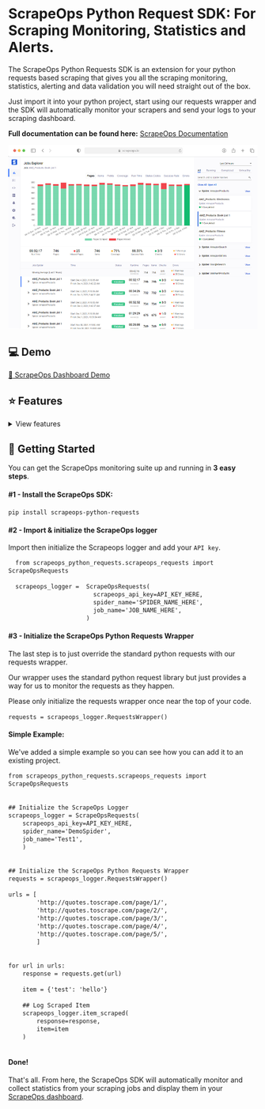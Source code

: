 # ScrapeOps Python Request SDK: For Scraping Monitoring, Statistics and Alerts.
The ScrapeOps Python Requests SDK is an extension for your python requests based scraping that gives you all the scraping monitoring, statistics, alerting and data validation you will need straight out of the box. 

Just import it into your python project, start using our requests wrapper and the SDK will automatically monitor your scrapers and send your logs to your scraping dashboard.

**Full documentation can be found here:** [ScrapeOps Documentation](https://scrapeops.io/docs/intro)


![ScrapeOps Dashboard Demo](https://github.com/ScrapeOps/scrapeops-docs/blob/main/assets/scrapeops-hero-demo.jpg)


## :computer: Demo
[:link: ScrapeOps Dashboard Demo](https://scrapeops.io/app/login/demo)

## :star: Features
<details>
<summary>View features</summary>

- ** Job Stats & Visualisation**
  - :chart_with_upwards_trend: Individual Job Progress Stats
  - :bar_chart: Compare Jobs versus Historical Jobs
  - :100: Job Stats Tracked
    - :white_check_mark: Pages Scraped & Missed
    - :white_check_mark: Items Parsed & Missed
    - :white_check_mark: Item Field Coverage
    - :white_check_mark: Runtimes
    - :white_check_mark: Response Status Codes
    - :white_check_mark: Success Rates & Average Latencies
    - :white_check_mark: Errors & Warnings
    - :white_check_mark: Bandwidth

- **Health Checks & Alerts**
  - :male_detective: Custom Spider & Job Health Checks 
  - :package: Out of the Box Alerts - Slack (More coming soon!)
  - :bookmark_tabs: Daily Scraping Reports

 - **Proxy Monitoring (Coming Soon)**
    - :chart_with_upwards_trend: Monitor Your Proxy Account Usage
    - :chart_with_downwards_trend: Track Your Proxy Providers Performance
    - :bar_chart: Compare Proxy Performance Verus Other Providers

</details>

## :rocket: Getting Started
You can get the ScrapeOps monitoring suite up and running in **3 easy steps**.

#### #1 - Install the ScrapeOps SDK:

`pip install scrapeops-python-requests`


#### #2 - Import & initialize the ScrapeOps logger</h3>
Import then initialize the Scrapeops logger and add your ``API key``.

```
  from scrapeops_python_requests.scrapeops_requests import ScrapeOpsRequests

  scrapeops_logger =  ScrapeOpsRequests(
                        scrapeops_api_key=API_KEY_HERE, 
                        spider_name='SPIDER_NAME_HERE',
                        job_name='JOB_NAME_HERE',
                      )
```


#### #3 -  Initialize the ScrapeOps Python Requests Wrapper
The last step is to just override the standard python requests with our requests wrapper.

Our wrapper uses the standard python request library but just provides a way for us to monitor the requests as they happen. 

Please only initialize the requests wrapper once near the top of your code. 

`requests = scrapeops_logger.RequestsWrapper()`



#### Simple Example:
We've added a simple example so you can see how you can add it to an existing project.

```
from scrapeops_python_requests.scrapeops_requests import ScrapeOpsRequests


## Initialize the ScrapeOps Logger
scrapeops_logger = ScrapeOpsRequests(
    scrapeops_api_key=API_KEY_HERE, 
    spider_name='DemoSpider',
    job_name='Test1',
    )


## Initialize the ScrapeOps Python Requests Wrapper
requests = scrapeops_logger.RequestsWrapper() 

urls = [
        'http://quotes.toscrape.com/page/1/',
        'http://quotes.toscrape.com/page/2/',
        'http://quotes.toscrape.com/page/3/',
        'http://quotes.toscrape.com/page/4/',
        'http://quotes.toscrape.com/page/5/',
        ]


for url in urls:
    response = requests.get(url)

    item = {'test': 'hello'}

    ## Log Scraped Item
    scrapeops_logger.item_scraped(
        response=response,
        item=item
    )
    

```


#### Done!
That's all. From here, the ScrapeOps SDK will automatically monitor and collect statistics from your scraping jobs and display them in your [ScrapeOps dashboard](https://scrapeops.io/app/dashboard). 